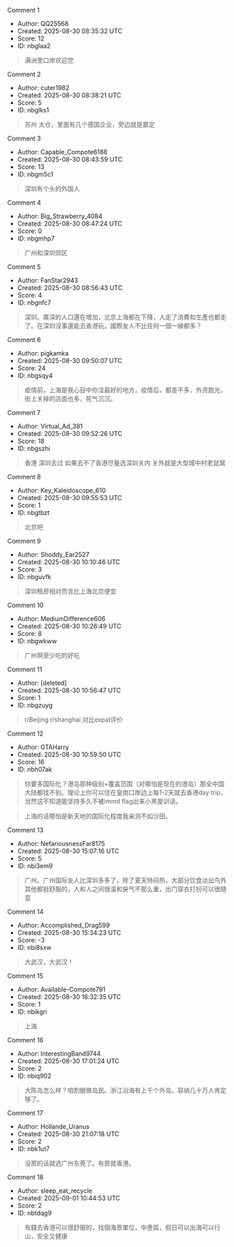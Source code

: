 Comment 1

- Author: QQ25568
- Created: 2025-08-30 08:35:32 UTC
- Score: 12
- ID: nbglaa2

> 满洲里口岸欢迎您

Comment 2

- Author: cuter1982
- Created: 2025-08-30 08:38:21 UTC
- Score: 5
- ID: nbglks1

> 苏州 太仓，里面有几个德国企业，旁边就是嘉定

Comment 3

- Author: Capable_Compote6188
- Created: 2025-08-30 08:43:59 UTC
- Score: 13
- ID: nbgm5c1

> 深圳有个头的外国人

Comment 4

- Author: Big_Strawberry_4084
- Created: 2025-08-30 08:47:24 UTC
- Score: 0
- ID: nbgmhp7

> 广州和深圳郊区

Comment 5

- Author: FanStar2943
- Created: 2025-08-30 08:56:43 UTC
- Score: 4
- ID: nbgnfc7

> 深圳。廣深的人口還在增加，北京上海都在下降，人走了消費和生產也都走了。在深圳沒事還能去香港玩，國際友人不比任何一個一線都多？

Comment 6

- Author: pigkamka
- Created: 2025-08-30 09:50:07 UTC
- Score: 24
- ID: nbgsqy4

> 疫情前，上海是我心目中你洼最好的地方，疫情后，都差不多，外资跑光，街上关掉的店面也多，死气沉沉。

Comment 7

- Author: Virtual_Ad_381
- Created: 2025-08-30 09:52:26 UTC
- Score: 18
- ID: nbgszhi

> 香港 深圳去过 如果去不了香港尽量选深圳关内 关外就是大型城中村老鼠窝

Comment 8

- Author: Key_Kaleidoscope_610
- Created: 2025-08-30 09:55:53 UTC
- Score: 1
- ID: nbgtbzt

> 北京吧

Comment 9

- Author: Shoddy_Ear2527
- Created: 2025-08-30 10:10:46 UTC
- Score: 3
- ID: nbguvfk

> 深圳租房相对而言比上海北京便宜

Comment 10

- Author: MediumDifference606
- Created: 2025-08-30 10:26:49 UTC
- Score: 8
- ID: nbgwkww

> 广州啊至少吃的好吃

Comment 11

- Author: [deleted]
- Created: 2025-08-30 10:56:47 UTC
- Score: 1
- ID: nbgzuyg

> r/Beijing r/shanghai 对比expat评价

Comment 12

- Author: GTAHarry
- Created: 2025-08-30 10:59:50 UTC
- Score: 16
- ID: nbh07ak

> 你要多国际化？港岛那种级别+覆盖范围（对哪怕是现在的港岛）那全中国大陆都找不到。理论上你可以住在皇岗口岸边上每1-2天就去香港day trip，当然这不知道能坚持多久不被immd flag出来小黑屋训话。

> 上海的话哪怕是新天地的国际化程度我亲测不如沙田。

Comment 13

- Author: NefariousnessFar8175
- Created: 2025-08-30 15:07:16 UTC
- Score: 5
- ID: nbi3em9

> 广州。广州国际友人比深圳多多了，除了夏天特闷热，大部分饮食淡出鸟外其他都挺舒服的，人和人之间很温和戾气不那么重，出门穿衣打扮可以很随意

Comment 14

- Author: Accomplished_Drag599
- Created: 2025-08-30 15:34:23 UTC
- Score: -3
- ID: nbi8sxw

> 大武汉，大武汉！

Comment 15

- Author: Available-Compote791
- Created: 2025-08-30 16:32:35 UTC
- Score: 1
- ID: nbikgri

> 上海

Comment 16

- Author: InterestingBand9744
- Created: 2025-08-30 17:01:24 UTC
- Score: 2
- ID: nbiq902

> 大陈岛怎么样？咱割据做岛民。浙江沿海有上千个外岛，容纳几十万人肯定够了。

Comment 17

- Author: Hollande_Uranus
- Created: 2025-08-30 21:07:18 UTC
- Score: 2
- ID: nbk1ut7

> 没房的话就选广州东莞了。有房就香港。

Comment 18

- Author: sleep_eat_recycle
- Created: 2025-09-01 10:44:53 UTC
- Score: 2
- ID: nbtdqg9

> 有錢去香港可以很舒服的，找個海景單位，中產區，假日可以出海可以行山，安全又健康
